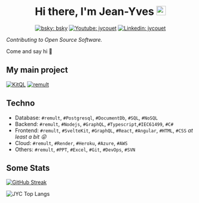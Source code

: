 <div align="center">
   <h1>
    Hi there, I'm Jean-Yves <img src="https://media.giphy.com/media/hvRJCLFzcasrR4ia7z/giphy.gif" width="25px"> 
   </h1>

   [![bsky: bsky](https://img.shields.io/badge/-jyc.dev-blue?style=flat-square&logo=bluesky&logoColor=white&link=https://bsky.app/profile/jyc.dev)]([https://bsky.app/profile/jyc.dev](https://bsky.app/profile/jyc.dev))
   [![Youtube: jycouet](https://img.shields.io/badge/-Jean%20Yves%20Couët-red?style=flat-square&logo=youtube&logoColor=white&link=https://www.youtube.com/channel/UC5053FCXP9BVpW7CHpeA2IA)](https://www.youtube.com/channel/UC5053FCXP9BVpW7CHpeA2IA)
   [![Linkedin: jycouet](https://img.shields.io/badge/-jycouet-blue?style=flat-square&logo=Linkedin&logoColor=white&link=https://www.linkedin.com/in/jycouet/)](https://www.linkedin.com/in/jycouet/)
  
</div>

_Contributing to Open Source Software._

Come and say hi 👋

## My main project

[![KitQL](https://github-readme-stats.vercel.app/api/pin/?username=jycouet&repo=kitql&theme=dark)](https://github.com/jycouet/kitql)
[![remult](https://github-readme-stats.vercel.app/api/pin/?username=remult&repo=remult&theme=dark)](https://github.com/remult/remult)

## Techno

- Database: `#remult`, `#Postgresql`, `#DocumentDb`, `#SQL`, `#NoSQL`
- Backend: `#remult`, `#Nodejs`, `#GraphQL`, `#Typescript`,`#IEC61499`, `#C#`
- Frontend: `#remult`, `#SvelteKit`, `#GraphQL`, `#React`, `#Angular`, `#HTML`, `#CSS` _at least a bit 😜_
- Cloud: `#remult`, `#Render`, `#Heroku`, `#Azure`, `#AWS`
- Others: `#remult`, `#PPT`, `#Excel`, `#Git`, `#DevOps`, `#SVN`

## Some Stats
[![GitHub Streak](https://streak-stats.demolab.com?user=jycouet&theme=transparent&hide_border=true&date_format=j%20M%5B%20Y%5D)](https://git.io/streak-stats)

![JYC Top Langs](https://github-readme-stats.vercel.app/api/top-langs/?username=jycouet&layout=compact&theme=dark)

<!-- [![JYC's GitHub stats](https://github-readme-stats.vercel.app/api?username=jycouet&&show_icons=true&theme=dark&count_private=true)](https://github.com/jycouet) -->
